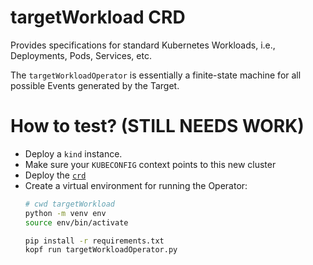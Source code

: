 # targetWorkload CRD
Provides specifications for standard Kubernetes Workloads, i.e., Deployments, Pods, Services, etc.

The `targetWorkloadOperator` is essentially a finite-state machine for all possible Events generated by the Target.

# How to test? (STILL NEEDS WORK)
- Deploy a `kind` instance.
- Make sure your `KUBECONFIG` context points to this new cluster
- Deploy the [`crd`](crd.yaml)
- Create a virtual environment for running the Operator:
  ```bash
  # cwd targetWorkload
  python -m venv env
  source env/bin/activate

  pip install -r requirements.txt
  kopf run targetWorkloadOperator.py
  ```
